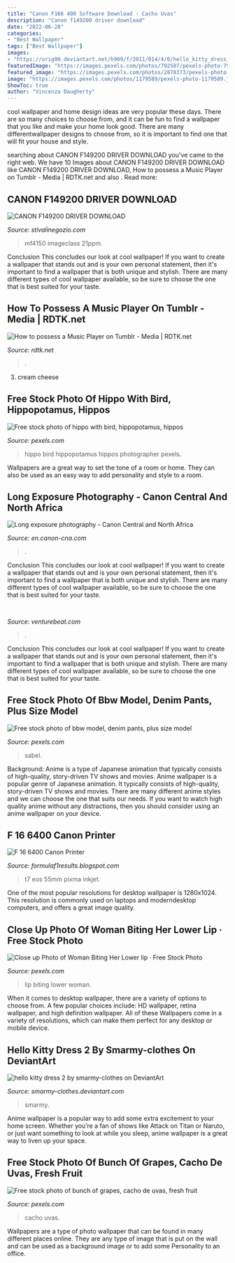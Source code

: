 ```yaml
---
title: "Canon F166 400 Software Download - Cacho Uvas"
description: "Canon f149200 driver download"
date: "2022-06-28"
categories:
- "Best Wallpaper"
tags: ["Best Wallpaper"]
images:
- "https://orig00.deviantart.net/b909/f/2011/014/4/0/hello_kitty_dress_2_by_smarmy_clothes-d376dw7.jpg"
featuredImage: "https://images.pexels.com/photos/792587/pexels-photo-792587.jpeg?auto=compress&amp;cs=tinysrgb&amp;h=750&amp;w=1260"
featured_image: "https://images.pexels.com/photos/2878373/pexels-photo-2878373.jpeg?auto=compress&amp;cs=tinysrgb&amp;fit=crop&amp;h=627&amp;w=1200"
image: "https://images.pexels.com/photos/1179589/pexels-photo-1179589.jpeg?cs=srgb&amp;dl=bunch-of-grapes-cacho-de-uvas-fresh-fruit-grape-1179589.jpg&amp;fm=jpg"
ShowToc: true
author: "Vincenza Daugherty"
---
```



cool wallpaper and home design ideas are very popular these days. There are so many choices to choose from, and it can be fun to find a wallpaper that you like and make your home look good. There are many differentwallpaper designs to choose from, so it is important to find one that will fit your house and style.

	

		
searching about CANON F149200 DRIVER DOWNLOAD you've came to the right web. We have 10 Images about CANON F149200 DRIVER DOWNLOAD like CANON F149200 DRIVER DOWNLOAD, How to possess a Music Player on Tumblr - Media | RDTK.net and also . Read more:
		
    
## CANON F149200 DRIVER DOWNLOAD

<img loading=lazy src="https://cdn8.bigcommerce.com/s-a1x7hg2jgk/images/stencil/1280x1280/products/42080/201977/canon-f149200-mf4150-imageclass-super-g4-laser-all-in-one-printer-21ppm-2.1297__66940.1490308129.jpg?cu003d2?imbypassu003don" onerror="this.onerror=null;this.src='https://tse1.mm.bing.net/th?id=OIP.eU51c69NplzpRnjfQvqX6AHaFj&amp;pid=15.1';" alt="CANON F149200 DRIVER DOWNLOAD">

_Source: stivalinegozio.com_

>mf4150 imageclass 21ppm. 

	

Conclusion
This concludes our look at cool wallpaper! If you want to create a wallpaper that stands out and is your own personal statement, then it's important to find a wallpaper that is both unique and stylish. There are many different types of cool wallpaper available, so be sure to choose the one that is best suited for your taste.

    
## How To Possess A Music Player On Tumblr - Media | RDTK.net

<img loading=lazy src="https://i.ytimg.com/vi/060uCUcijGw/hqdefault.jpg" onerror="this.onerror=null;this.src='https://tse3.mm.bing.net/th?id=OIP.lQyxP6cui848zTZA4c7rcwHaFj&amp;pid=15.1';" alt="How to possess a Music Player on Tumblr - Media | RDTK.net">

_Source: rdtk.net_

>. 

	

3. cream cheese 

    
## Free Stock Photo Of Hippo With Bird, Hippopotamus, Hippos

<img loading=lazy src="https://images.pexels.com/photos/792587/pexels-photo-792587.jpeg?auto=compress&amp;cs=tinysrgb&amp;h=750&amp;w=1260" onerror="this.onerror=null;this.src='https://tse3.mm.bing.net/th?id=OIP.IJ7lypdbVDwzIs6Bp6McuQHaFS&amp;pid=15.1';" alt="Free stock photo of hippo with bird, hippopotamus, hippos">

_Source: pexels.com_

>hippo bird hippopotamus hippos photographer pexels. 

	

Wallpapers are a great way to set the tone of a room or home. They can also be used as an easy way to add personality and style to a room.

    
## Long Exposure Photography - Canon Central And North Africa

<img loading=lazy src="https://i1.adis.ws/i/canon/G5_X_Mark_II_Sample_Long_Exposure_James_North_005_1920X1080?w=100%25" onerror="this.onerror=null;this.src='https://tse2.mm.bing.net/th?id=OIP.ta0wby-2IdIsTBHQ-zoKVwHaEK&amp;pid=15.1';" alt="Long exposure photography - Canon Central and North Africa">

_Source: en.canon-cna.com_

>. 

	

Conclusion
This concludes our look at cool wallpaper! If you want to create a wallpaper that stands out and is your own personal statement, then it's important to find a wallpaper that is both unique and stylish. There are many different types of cool wallpaper available, so be sure to choose the one that is best suited for your taste.

    
## 

<img loading=lazy src="https://venturebeat.com/wp-content/uploads/2020/05/hp-spring-5.jpg" onerror="this.onerror=null;this.src='https://tse3.mm.bing.net/th?id=OIP.fXSXyjRlr5jTrM8LdxvxWQHaFj&amp;pid=15.1';" alt="">

_Source: venturebeat.com_

>. 

	

Conclusion
This concludes our look at cool wallpaper! If you want to create a wallpaper that stands out and is your own personal statement, then it's important to find a wallpaper that is both unique and stylish. There are many different types of cool wallpaper available, so be sure to choose the one that is best suited for your taste.

    
## Free Stock Photo Of Bbw Model, Denim Pants, Plus Size Model

<img loading=lazy src="https://images.pexels.com/photos/2730366/pexels-photo-2730366.jpeg?auto=compress&amp;cs=tinysrgb&amp;h=750&amp;w=1260" onerror="this.onerror=null;this.src='https://tse4.mm.bing.net/th?id=OIP.FgonRAvDckyhXmeB2oTQIQHaLH&amp;pid=15.1';" alt="Free stock photo of bbw model, denim pants, plus size model">

_Source: pexels.com_

>sabel. 

	

Background: Anime is a type of Japanese animation that typically consists of high-quality, story-driven TV shows and movies.
Anime wallpaper is a popular genre of Japanese animation. It typically consists of high-quality, story-driven TV shows and movies. There are many different anime styles and we can choose the one that suits our needs. If you want to watch high quality anime without any distractions, then you should consider using an anime wallpaper on your device.

    
## F 16 6400 Canon Printer

<img loading=lazy src="https://cdn3.focuscamera.com/media/product/9d3/canon-eos-t7-dslr-camera-with-18-55mm-and-75-300mm-lens-and-pixma-pro-10-printer-kit-acant7l2pro10k-9a1.jpg" onerror="this.onerror=null;this.src='https://tse1.mm.bing.net/th?id=OIP.uDP5RAUW1xwIywG11q3QWgHaHa&amp;pid=15.1';" alt="F 16 6400 Canon Printer">

_Source: formulaf1results.blogspot.com_

>t7 eos 55mm pixma inkjet. 

	

One of the most popular resolutions for desktop wallpaper is 1280x1024. This resolution is commonly used on laptops and moderndesktop computers, and offers a great image quality.

    
## Close Up Photo Of Woman Biting Her Lower Lip · Free Stock Photo

<img loading=lazy src="https://images.pexels.com/photos/2878373/pexels-photo-2878373.jpeg?auto=compress&amp;cs=tinysrgb&amp;fit=crop&amp;h=627&amp;w=1200" onerror="this.onerror=null;this.src='https://tse4.mm.bing.net/th?id=OIP.Hsp0qeG3_ORqccARx9U6wwHaD3&amp;pid=15.1';" alt="Close up Photo of Woman Biting Her Lower lip · Free Stock Photo">

_Source: pexels.com_

>lip biting lower woman. 

	

When it comes to desktop wallpaper, there are a variety of options to choose from. A few popular choices include: HD wallpaper, retina wallpaper, and high definition wallpaper. All of these Wallpapers come in a variety of resolutions, which can make them perfect for any desktop or mobile device. 

    
## Hello Kitty Dress 2 By Smarmy-clothes On DeviantArt

<img loading=lazy src="https://orig00.deviantart.net/b909/f/2011/014/4/0/hello_kitty_dress_2_by_smarmy_clothes-d376dw7.jpg" onerror="this.onerror=null;this.src='https://tse1.mm.bing.net/th?id=OIP.E6MCgLfFmZmFlR511bTT2wHaML&amp;pid=15.1';" alt="hello kitty dress 2 by smarmy-clothes on DeviantArt">

_Source: smarmy-clothes.deviantart.com_

>smarmy. 

	

Anime wallpaper is a popular way to add some extra excitement to your home screen. Whether you’re a fan of shows like Attack on Titan or Naruto, or just want something to look at while you sleep, anime wallpaper is a great way to liven up your space.

    
## Free Stock Photo Of Bunch Of Grapes, Cacho De Uvas, Fresh Fruit

<img loading=lazy src="https://images.pexels.com/photos/1179589/pexels-photo-1179589.jpeg?cs=srgb&amp;dl=bunch-of-grapes-cacho-de-uvas-fresh-fruit-grape-1179589.jpg&amp;fm=jpg" onerror="this.onerror=null;this.src='https://tse3.mm.bing.net/th?id=OIP.YeeI3vrtc3Ns2uhGqRpV8gHaE8&amp;pid=15.1';" alt="Free stock photo of bunch of grapes, cacho de uvas, fresh fruit">

_Source: pexels.com_

>cacho uvas. 

	



Wallpapers are a type of photo wallpaper that can be found in many different places online. They are any type of image that is put on the wall and can be used as a background image or to add some Personality to an office.

